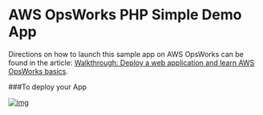 # AWS OpsWorks PHP Simple Demo App

Directions on how to launch this sample app on AWS OpsWorks can be found in the article: [Walkthrough: Deploy a web
application and learn AWS OpsWorks basics](http://docs.aws.amazon.com/opsworks/latest/userguide/gettingstarted.walkthrough.phpapp.html).

###To deploy your App

[![img](https://s3-ap-southeast-1.amazonaws.com/megampub/images/vertice/DEPLOY-TO-MEGAM-VERTICE2.png)](https://www.megam.io)
